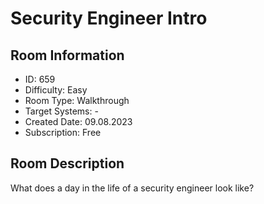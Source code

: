 ﻿# Security Engineer Intro

## Room Information
- ID: 659
- Difficulty: Easy
- Room Type: Walkthrough
- Target Systems: -
- Created Date: 09.08.2023
- Subscription: Free

## Room Description
What does a day in the life of a security engineer look like?
